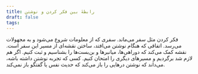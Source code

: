 ```yaml
---
title: رابطهٔ بین فکر کردن و نوشتن
draft: false
tags:
---
```

فکر کردن مثل سفر می‌ماند. سفری که از معلومات شروع می‌شود و به مجهولات می‌رسد. اتفاقی که هنگام نوشتن می‌افتد، ساختن نقشه‌ای از مسیر این سفر است. نقشه کمک می‌کند که دوراهی‌ها، میانبرها و بن‌بست‌ها را بشناسیم و ثبت کنیم. اگر هم لازم شد برگردیم و مسیرهای دیگری را امتحان کنیم. کسی که تجربه نوشتن داشته باشه، می‌داند که نوشتن درهایی را باز می‌کند که حدیث نفس یا گفتگو باز نمی‌کند.